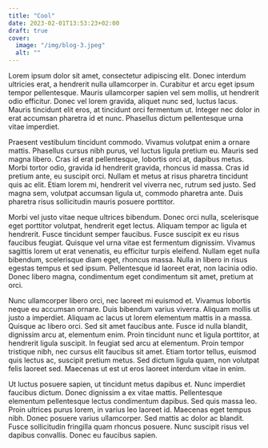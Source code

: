 ```yaml
---
title: "Cool"
date: 2023-02-01T13:53:23+02:00
draft: true
cover:
  image: "/img/blog-3.jpeg"
  alt: ""
---
```


Lorem ipsum dolor sit amet, consectetur adipiscing elit. Donec interdum ultricies erat, a hendrerit nulla ullamcorper in. Curabitur et arcu eget ipsum tempor pellentesque. Mauris ullamcorper sapien vel sem mollis, ut hendrerit odio efficitur. Donec vel lorem gravida, aliquet nunc sed, luctus lacus. Mauris tincidunt elit eros, at tincidunt orci fermentum ut. Integer nec dolor in erat accumsan pharetra id et nunc. Phasellus dictum pellentesque urna vitae imperdiet.

Praesent vestibulum tincidunt commodo. Vivamus volutpat enim a ornare mattis. Phasellus cursus nibh purus, vel luctus ligula pretium eu. Mauris sed magna libero. Cras id erat pellentesque, lobortis orci at, dapibus metus. Morbi tortor odio, gravida id hendrerit gravida, rhoncus id massa. Cras id pretium ante, eu suscipit orci. Nullam et metus at risus pharetra tincidunt quis ac elit. Etiam lorem mi, hendrerit vel viverra nec, rutrum sed justo. Sed magna sem, volutpat accumsan ligula ut, commodo pharetra ante. Duis pharetra risus sollicitudin mauris posuere porttitor.

Morbi vel justo vitae neque ultrices bibendum. Donec orci nulla, scelerisque eget porttitor volutpat, hendrerit eget lectus. Aliquam tempor ac ligula et hendrerit. Fusce tincidunt semper faucibus. Fusce suscipit ex eu risus faucibus feugiat. Quisque vel urna vitae est fermentum dignissim. Vivamus sagittis lorem ut erat venenatis, eu efficitur turpis eleifend. Nullam eget nulla bibendum, scelerisque diam eget, rhoncus massa. Nulla in libero in risus egestas tempus et sed ipsum. Pellentesque id laoreet erat, non lacinia odio. Donec libero magna, condimentum eget condimentum sit amet, pretium at orci.

Nunc ullamcorper libero orci, nec laoreet mi euismod et. Vivamus lobortis neque eu accumsan ornare. Duis bibendum varius viverra. Aliquam mollis ut justo a imperdiet. Aliquam ac lacus ut lorem elementum mattis in a massa. Quisque ac libero orci. Sed sit amet faucibus ante. Fusce id nulla blandit, dignissim arcu at, elementum enim. Proin tincidunt nunc et ligula porttitor, at hendrerit ligula suscipit. In feugiat sed arcu at elementum. Proin tempor tristique nibh, nec cursus elit faucibus sit amet. Etiam tortor tellus, euismod quis lectus ac, suscipit pretium metus. Sed dictum ligula quam, non volutpat felis laoreet sed. Maecenas ut est ut eros laoreet interdum vitae in enim.

Ut luctus posuere sapien, ut tincidunt metus dapibus et. Nunc imperdiet faucibus dictum. Donec dignissim a ex vitae mattis. Pellentesque elementum pellentesque lectus condimentum dapibus. Sed quis massa leo. Proin ultrices purus lorem, in varius leo laoreet id. Maecenas eget tempus nibh. Donec posuere varius ullamcorper. Sed mattis ac dolor ac blandit. Fusce sollicitudin fringilla quam rhoncus posuere. Nunc suscipit risus vel dapibus convallis. Donec eu faucibus sapien.
